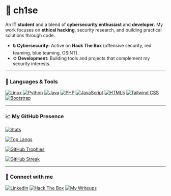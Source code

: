 # 🤖 ch1se

An **IT student** and a blend of **cybersecurity enthusiast** and **developer**. My work focuses on **ethical hacking**, security research, and building practical solutions through code.

- 🔒 **Cybersecurity:** Active on **Hack The Box** (offensive security, red teaming, blue teaming, OSINT).
- ⚙️ **Development:** Building tools and projects that complement my security interests.

---

### 🚀 Languages & Tools

[![Linux](https://img.shields.io/badge/Linux-FCC624?style=for-the-badge&logo=linux&logoColor=black)](https://www.linux.org/)
[![Python](https://img.shields.io/badge/Python-3776AB?style=for-the-badge&logo=python&logoColor=white)](https://www.python.org/)
[![Java](https://img.shields.io/badge/Java-ED8B00?style=for-the-badge&logo=openjdk&logoColor=white)](https://www.java.com/)
[![PHP](https://img.shields.io/badge/PHP-777BB4?style=for-the-badge&logo=php&logoColor=white)](https://www.php.net/)
[![JavaScript](https://img.shields.io/badge/JavaScript-F7DF1E?style=for-the-badge&logo=javascript&logoColor=black)](https://developer.mozilla.org/en-US/docs/Web/JavaScript)
[![HTML5](https://img.shields.io/badge/HTML5-E34F26?style=for-the-badge&logo=html5&logoColor=white)](https://developer.mozilla.org/en-US/docs/Web/HTML)
[![Tailwind CSS](https://img.shields.io/badge/Tailwind_CSS-06B6D4?style=for-the-badge&logo=tailwindcss&logoColor=white)](https://tailwindcss.com/)
[![Bootstrap](https://img.shields.io/badge/Bootstrap-7952B3?style=for-the-badge&logo=bootstrap&logoColor=white)](https://getbootstrap.com)

---

### 📈 My GitHub Presence

[![Stats](https://github-readme-stats.vercel.app/api?username=chisedotdev&show_icons=true&theme=onedark&hide_border=true&count_private=true)](https://github.com/anuraghazra/github-readme-stats)

[![Top Langs](https://github-readme-stats.vercel.app/api/top-langs/?username=chisedotdev&layout=compact&theme=onedark&hide_border=true)](https://github.com/anuraghazra/github-readme-stats)

[![GitHub Trophies](https://github-profile-trophy.vercel.app/?username=chisedotdev&theme=onedark)](https://github.com/ryo-ma/github-profile-trophy)

[![GitHub Streak](https://streak-stats.demolab.com/?user=chisedotdev&theme=onedark)](https://git.io/streak-stats)

---

### 🛜 Connect with me

[![LinkedIn](https://img.shields.io/badge/LinkedIn-0A66C2?style=for-the-badge&logo=linkedin&logoColor=white)](https://www.linkedin.com/in/miko-pineda/)
[![Hack The Box](https://img.shields.io/badge/Hack%20The%20Box-00C7C7?style=for-the-badge&logo=hackthebox&logoColor=white)](https://app.hackthebox.com/profile/2016865)
[![My Writeups](https://img.shields.io/badge/My_Writeups-4EAAFF?style=for-the-badge&logo=gitbook&logoColor=white)](https://ch1se.gitbook.io/home)
